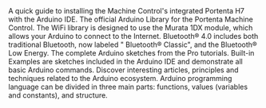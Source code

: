 <EssentialsColumn title="First Steps">
    <EssentialElement link="/software/ide-v1/tutorials/getting-started/cores/arduino-mbed_portenta" title="Portenta H7 Quickstart Guide" type="getting-started">
        A quick guide to installing the Machine Control's integrated Portenta H7 with the Arduino IDE.
    </EssentialElement>

</EssentialsColumn>

<EssentialsColumn title="Suggested Libraries">
    <EssentialElement link="https://github.com/arduino-libraries/Arduino_MachineControl" title="Arduino Machine Control" type="library">
        The official Arduino Library for the Portenta Machine Control.
    </EssentialElement>
    <EssentialElement link="https://www.arduino.cc/en/Reference/WiFi" title="WiFi" type="library">
        The WiFi library is designed to use the Murata 1DX module, which allows your Arduino to connect to the Internet.
    </EssentialElement>
    <EssentialElement link="https://www.arduino.cc/en/Reference/ArduinoBLE" title="Arduino BLE" type="library">
        Bluetooth® 4.0 includes both traditional Bluetooth, now labeled " Bluetooth® Classic", and the Bluetooth® Low Energy.
    </EssentialElement>
    <EssentialElement link="https://github.com/arduino-libraries/Arduino_Pro_Tutorials" title="Arduino Pro Tutorials" type="library">
        The complete Arduino sketches from the Pro tutorials.
    </EssentialElement>
</EssentialsColumn>

<EssentialsColumn title="Arduino Basics">
    <EssentialElement link="https://www.arduino.cc/en/Tutorial/BuiltInExamples" title="Built-in Examples" type="resource">
        Built-in Examples are sketches included in the Arduino IDE and demonstrate all basic Arduino commands.
    </EssentialElement>
    <EssentialElement link="/learn" title="Learn" type="resource">
        Discover interesting articles, principles and techniques related to the Arduino ecosystem.
    </EssentialElement>
    <EssentialElement link="https://www.arduino.cc/reference/en/" title="Language Reference" type="resource">
        Arduino programming language can be divided in three main parts: functions, values (variables and constants), and structure.
    </EssentialElement>
</EssentialsColumn>